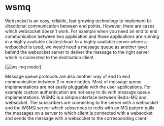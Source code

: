 # wsmq

Websocket is an easy, reliable, fast growing technology to implement bi-directional communication between end points.
However, there are cases which websocket doesn't work. For example when you need an end to end communication
between two application and those applications are running in a highly available cluster/cloud. In a highly
available server where a websocket is used, we would need a message queue as another layer behind the websocket
server to deliver the message to the right server which is connected to the destination client.

[![ws-mq model](https://github.com/bhajian/wsmq/blob/master/MQ.png)]

Message queue protocols are also another way of end to end communication between 2 or more nodes.
Most of message queue implementations are not easily pluggable with the user applications.
For example custom authentication are not easy to do with message queue implementations.
WSMQ is a simple interface between Redis-MQ and websocket. The subscribers are connecting to the server
with a websocket and the WSMQ server which subscribes to redis with an MQ pattern pulls the messages
on a server to which client is connected with a websocket and sends the message with a websocket to
the corresponding client.


